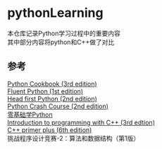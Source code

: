 # pythonLearning  

本仓库记录Python学习过程中的重要内容  
其中部分内容将python和C++做了对比  

## 参考  

[Python Cookbook (3rd edition)](https://book.douban.com/subject/20491078/)  
[Fluent Python (1st edition)](https://book.douban.com/subject/26278021/)  
[Head first Python (2nd edition)](https://book.douban.com/subject/30203158/)  
[Python Crash Course (2nd edition)](https://book.douban.com/subject/26284937/)  
[零基础学Python](https://book.douban.com/subject/30390008/)  
[Introduction to programming with C++ (3rd edtion)](https://book.douban.com/subject/20056055/)  
[C++ primer plus (6th edition)](https://book.douban.com/subject/6971116/)  
挑战程序设计竞赛-2：算法和数据结构（第1版）  
